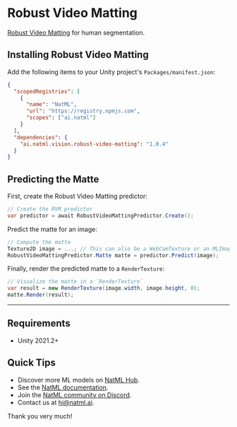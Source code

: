 # Robust Video Matting
[Robust Video Matting](https://peterl1n.github.io/RobustVideoMatting/) for human segmentation.

## Installing Robust Video Matting
Add the following items to your Unity project's `Packages/manifest.json`:
```json
{
  "scopedRegistries": [
    {
      "name": "NatML",
      "url": "https://registry.npmjs.com",
      "scopes": ["ai.natml"]
    }
  ],
  "dependencies": {
    "ai.natml.vision.robust-video-matting": "1.0.4"
  }
}
```

## Predicting the Matte
First, create the Robust Video Matting predictor:
```csharp
// Create the RVM predictor
var predictor = await RobustVideoMattingPredictor.Create();
```

Predict the matte for an image:
```csharp
// Compute the matte
Texture2D image = ...; // This can also be a WebCamTexture or an MLImageFeature
RobustVideoMattingPredictor.Matte matte = predictor.Predict(image);
```

Finally, render the predicted matte to a `RenderTexture`:
```csharp
// Visualize the matte in a `RenderTexture`
var result = new RenderTexture(image.width, image.height, 0);
matte.Render(result);
```

___

## Requirements
- Unity 2021.2+

## Quick Tips
- Discover more ML models on [NatML Hub](https://hub.natml.ai).
- See the [NatML documentation](https://docs.natml.ai/unity).
- Join the [NatML community on Discord](https://natml.ai/community).
- Contact us at [hi@natml.ai](mailto:hi@natml.ai).

Thank you very much!
